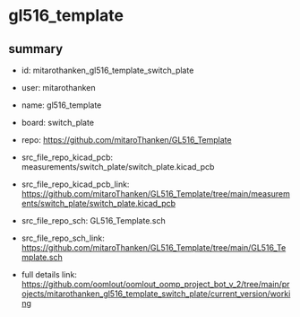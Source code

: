 # gl516_template
 
## summary 
* id: mitarothanken_gl516_template_switch_plate
* user: mitarothanken
* name: gl516_template
* board: switch_plate
* repo: https://github.com/mitaroThanken/GL516_Template
* src_file_repo_kicad_pcb: measurements/switch_plate/switch_plate.kicad_pcb
* src_file_repo_kicad_pcb_link: https://github.com/mitaroThanken/GL516_Template/tree/main/measurements/switch_plate/switch_plate.kicad_pcb


* src_file_repo_sch: GL516_Template.sch
* src_file_repo_sch_link: https://github.com/mitaroThanken/GL516_Template/tree/main/GL516_Template.sch
* full details link: https://github.com/oomlout/oomlout_oomp_project_bot_v_2/tree/main/projects/mitarothanken_gl516_template_switch_plate/current_version/working  







